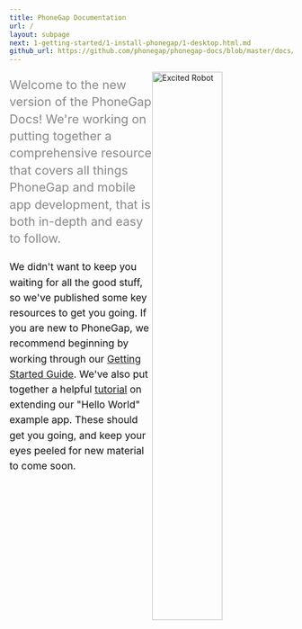 ```yaml
---
title: PhoneGap Documentation
url: /
layout: subpage
next: 1-getting-started/1-install-phonegap/1-desktop.html.md
github_url: https://github.com/phonegap/phonegap-docs/blob/master/docs/4-phonegap-build/0-index.html.md
---
```

<img style="float:right; width: 50%; max-width: 250px;" src="/images/excited_robit.svg" alt="Excited Robot">
<p style="color:#888888;font-size:1.35rem;line-height:1.9rem;">
Welcome to the new version of the PhoneGap Docs! We're working on putting together
a comprehensive resource that covers all things PhoneGap and mobile app development,
that is both in-depth and easy to follow.
</p>

<p style="color:#111111;font-size:1.1rem;line-height:1.7rem;">
We didn't want to keep you waiting for all the good stuff, so we've published
some key resources to get you going. If you are new to PhoneGap, we recommend
beginning by working through our <a href="/getting-started/1-install-phonegap/desktop">Getting Started Guide</a>.
We've also put together a helpful <a href="/tutorials/develop/hello-world-explained/">tutorial</a> on extending our
"Hello World" example app. These should get you going, and keep your eyes peeled
for new material to come soon.
</p>
<div style="clear: both; margin-bottom: 20px;"></div>
